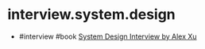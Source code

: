 # interview.system.design

- #interview #book [System Design Interview by Alex Xu](./book.system.design.interview.alex.xu)
